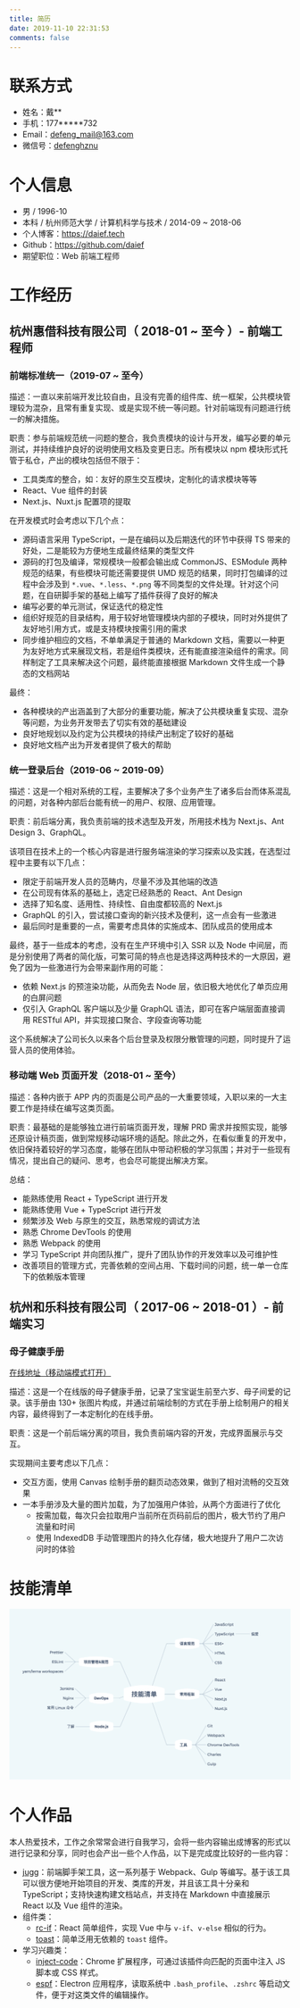 ```yaml
---
title: 简历
date: 2019-11-10 22:31:53
comments: false
---
```


<!--
- https://github.com/geekcompany/ResumeSample/blob/master/web.md
-->

# 联系方式

- 姓名：戴\*\*
- 手机：177\*\*\*\*\*732
- Email：<defeng_mail@163.com>
- 微信号：[defenghznu](https://daief.tech/images/wechat.jpg)

# 个人信息

- 男 / 1996-10
- 本科 / 杭州师范大学 / 计算机科学与技术 / 2014-09 ~ 2018-06
- 个人博客：<https://daief.tech>
- Github：<https://github.com/daief>
- 期望职位：Web 前端工程师
  <!-- - 工作年限：2 年 -->
  <!-- - 现居城市：杭州市 -->

# 工作经历

## 杭州惠借科技有限公司（ 2018-01 ~ 至今 ）- 前端工程师

### 前端标准统一（2019-07 ~ 至今）

描述：一直以来前端开发比较自由，且没有完善的组件库、统一框架，公共模块管理较为混杂，且常有重复实现、或是实现不统一等问题。针对前端现有问题进行统一的解决措施。

职责：参与前端规范统一问题的整合，我负责模块的设计与开发，编写必要的单元测试，并持续维护良好的说明使用文档及变更日志。所有模块以 npm 模块形式托管于私仓，产出的模块包括但不限于：

- 工具类库的整合，如：友好的原生交互模块，定制化的请求模块等等
- React、Vue 组件的封装
- Next.js、Nuxt.js 配置项的提取

在开发模式时会考虑以下几个点：

- 源码语言采用 TypeScript，一是在编码以及后期迭代的环节中获得 TS 带来的好处，二是能较为方便地生成最终结果的类型文件
- 源码的打包及编译，常规模块一般都会输出成 CommonJS、ESModule 两种规范的结果，有些模块可能还需要提供 UMD 规范的结果，同时打包编译的过程中会涉及到 `*.vue`、`*.less`、`*.png` 等不同类型的文件处理。针对这个问题，在自研脚手架的基础上编写了插件获得了良好的解决
- 编写必要的单元测试，保证迭代的稳定性
- 组织好规范的目录结构，用于较好地管理模块内部的子模块，同时对外提供了友好地引用方式，或是支持模块按需引用的需求
- 同步维护相应的文档，不单单满足于普通的 Markdown 文档，需要以一种更为友好地方式来展现文档，若是组件类模块，还有能直接渲染组件的需求。同样制定了工具来解决这个问题，最终能直接根据 Markdown 文件生成一个静态的文档网站

最终：

- 各种模块的产出涵盖到了大部分的重要功能，解决了公共模块重复实现、混杂等问题，为业务开发带去了切实有效的基础建设
- 良好地规划以及约定为公共模块的持续产出制定了较好的基础
- 良好地文档产出为开发者提供了极大的帮助

<!--
具体的解决方式是维护统一的公共库，制定统一的框架标准以及项目结构
 -->

### 统一登录后台（2019-06 ~ 2019-09）

描述：这是一个相对系统的工程，主要解决了多个业务产生了诸多后台而体系混乱的问题，对各种内部后台能有统一的用户、权限、应用管理。

职责：前后端分离，我负责前端的技术选型及开发，所用技术栈为 Next.js、Ant Design 3、GraphQL。

该项目在技术上的一个核心内容是进行服务端渲染的学习探索以及实践，在选型过程中主要有以下几点：

- 限定于前端开发人员的范畴内，尽量不涉及其他端的改造
- 在公司现有体系的基础上，选定已经熟悉的 React、Ant Design
- 选择了知名度、适用性、持续性、自由度都较高的 Next.js
- GraphQL 的引入，尝试接口查询的新兴技术及便利，这一点会有一些激进
- 最后同时是重要的一点，需要考虑具体的实施成本、团队成员的使用成本

最终，基于一些成本的考虑，没有在生产环境中引入 SSR 以及 Node 中间层，而是分别使用了两者的简化版，可繁可简的特点也是选择这两种技术的一大原因，避免了因为一些激进行为会带来副作用的可能：

- 依赖 Next.js 的预渲染功能，从而免去 Node 层，依旧极大地优化了单页应用的白屏问题
- 仅引入 GraphQL 客户端以及少量 GraphQL 语法，即可在客户端层面直接调用 RESTful API，并实现接口聚合、字段查询等功能

这个系统解决了公司长久以来各个后台登录及权限分散管理的问题，同时提升了运营人员的使用体验。

<!--
初期企图实行 SSR 同构方案，硬着头皮开始 Node.js 服务端方向的编写，调研试用了 Next.js + Fastify + GraphQL，在 Java 后端 JWT 的基础上，由 Node.js 中间层通过 cookie 实现了单点登录的功能。

中期，经过考虑：

- 添加了 Node.js 中间层、GraphQL 增加了整体前端开发人员的难度
- 实现 GraphQL 服务需要在 Node.js 中间层由前端人员与 Java 服务提供的 RESTful API 一一对接，极大增大了工作量以及维护成本

这样的产出比在当前场景会比较低，最终确定了简化版的方案，能够用上新技术、开发更友好同时能提升体验：

- 依旧使用 Next.js，但不以 SSR 形式部署，只做页面的静态预渲染，带来首屏加载的优化。同时，要求开发者有同构的意识、了解 SSR 的基本原理
- 仅在前端范畴使用 GraphQL，使用 GraphQL 的语法、概念、工具在前端（客户端）做到 GraphQL 带来的字段查询、接口聚合等功能
-->

### 移动端 Web 页面开发（2018-01 ~ 至今）

描述：各种内嵌于 APP 内的页面是公司产品的一大重要领域，入职以来的一大主要工作是持续在编写这类页面。

职责：最基础的是能够独立进行前端页面开发，理解 PRD 需求并按照实现，能够还原设计稿页面，做到常规移动端环境的适配。除此之外，在看似重复的开发中，依旧保持着较好的学习态度，能够在团队中带动积极的学习氛围；并对于一些现有情况，提出自己的疑问、思考，也会尽可能提出解决方案。

总结：

- 能熟练使用 React + TypeScript 进行开发
- 能熟练使用 Vue + TypeScript 进行开发
- 频繁涉及 Web 与原生的交互，熟悉常规的调试方法
- 熟悉 Chrome DevTools 的使用
- 熟悉 Webpack 的使用
- 学习 TypeScript 并向团队推广，提升了团队协作的开发效率以及可维护性
- 改善项目的管理方式，完善依赖的空间占用、下载时间的问题，统一单一仓库下的依赖版本管理

## 杭州和乐科技有限公司（ 2017-06 ~ 2018-01 ）- 前端实习

### 母子健康手册

[在线地址（移动端模式打开）](http://muzi.heletech.cn:3003/mz/mz-health-hz/read-pdf/html/ReadHandbook/read-handbook.html)

描述：这是一个在线版的母子健康手册，记录了宝宝诞生前至六岁、母子间爱的记录。该手册由 130+ 张图片构成，并通过前端绘制的方式在手册上绘制用户的相关内容，最终得到了一本定制化的在线手册。

职责：这是一个前后端分离的项目，我负责前端内容的开发，完成界面展示与交互。

实现期间主要考虑以下几点：

- 交互方面，使用 Canvas 绘制手册的翻页动态效果，做到了相对流畅的交互效果
- 一本手册涉及大量的图片加载，为了加强用户体验，从两个方面进行了优化
  - 按需加载，每次只会拉取用户当前所在页码前后的图片，极大节约了用户流量和时间
  - 使用 IndexedDB 手动管理图片的持久化存储，极大地提升了用户二次访问时的体验

# 技能清单

<!-- - 掌握 HTML、CSS -->

<!-- - 掌握 TypeScript、JavaScript / ES6+ 规范 / 偏爱 TypeScript
- 熟悉 React、Vue 以及相应的生态 / React 的使用相比较多 / 具备一定的组件抽象开发能力
- 熟悉 Webpack、Git 等工具的使用
- 熟悉 Chrome DevTools、Charles 等调试工具的使用
- 能使用 Node.js 定制化一些脚本工具
- 了解常用 Linux 命令
- 了解 Jenkins、Nginx 的配置及使用 -->

![skills](./images/resume-skills.png)

# 个人作品

本人热爱技术，工作之余常常会进行自我学习，会将一些内容输出成博客的形式以进行记录和分享，同时也会产出一些个人作品，以下是完成度比较好的一些内容：

- [jugg](https://daief.tech/jugg)：前端脚手架工具，这一系列基于 Webpack、Gulp 等编写。基于该工具可以很方便地开始项目的开发、类库的开发，并且该工具十分亲和 TypeScript；支持快速构建文档站点，并支持在 Markdown 中直接展示 React 以及 Vue 组件的渲染。
- 组件类：
  - [rc-if](https://github.com/daief/rc-if)：React 简单组件，实现 Vue 中与 `v-if`、`v-else` 相似的行为。
  - [toast](https://github.com/daief/axew-toast)：简单泛用无依赖的 `toast` 组件。
- 学习兴趣类：
  - [inject-code](https://github.com/daief/inject-code)：Chrome 扩展程序，可通过该插件向匹配的页面中注入 JS 脚本或 CSS 样式。
  - [espf](https://github.com/daief/espf)：Electron 应用程序，读取系统中 `.bash_profile`、`.zshrc` 等启动文件，便于对这类文件的编辑操作。
  <!-- - [vue-music](https://github.com/daief/vue-music)：基于 Vue 的个人练习项目，根据网易云音乐 PC 页面进行仿造。 -->

<!--
  - 为什么要写这个作品呀？
  - 简单但不要过于简单了

  - 项目没有具体点。。就是面试可以问的点
  - 用什么达到什么
  - 实现了啥
  - 具体闪光点
 -->
